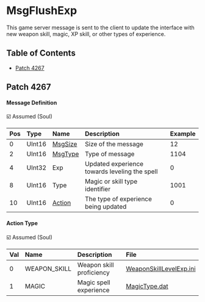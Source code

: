 # MsgFlushExp

This game server message is sent to the client to update the interface with new weapon skill, magic, XP skill, or other types of experience.

## Table of Contents

* [Patch 4267](#patch-4267)

## Patch 4267

#### Message Definition

☑️ Assumed (Soul)

| Pos | Type | Name | Description | Example |
|:-------|:--------|:--------|:--------|:--------|
| 0  | UInt16 | [MsgSize](index.md#message-header) | Size of the message | 12 |
| 2  | UInt16 | [MsgType](index.md#message-header) | Type of message | 1104 |
| 4  | UInt32 | Exp | Updated experience towards leveling the spell | 0 |
| 8  | UInt16 | Type | Magic or skill type identifier | 1001 |
| 10 | UInt16 | [Action](#action-type) | The type of experience being updated | 0 |

#### Action Type

☑️ Assumed (Soul)

| Val | Name | Description | File |
|:----|:--------|:--------|:--------|
| 0 | WEAPON_SKILL | Weapon skill proficiency | [WeaponSkillLevelExp.ini](/files/content/weaponskilllevelexp.ini.md) |
| 1 | MAGIC | Magic spell experience | [MagicType.dat](/files/content/MagicType.dat.md) |
